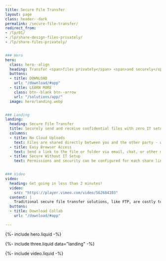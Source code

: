 ```yaml
---
title: Secure File Transfer
layout: page
class: header--dark
permalink: /secure-file-transfer/
redirect_from:
- /lp/01/
- /lp/share-design-files-privately/
- /lp/share-files-privately/


### Hero
hero:
  class: hero--align
  heading: Transfer <span>files privately</span> <span>and securely</span>.
  buttons:
  - title: DOWNLOAD
    url: "/download/#app"
  - title: LEARN MORE
    class: btn--blank btn--arrow
    url: "/solutions/app/"
  image: hero/landing.webp


### Landing
landing:
  heading: Secure File Transfer
  title: Securely send and receive confidential files with zero IT setup.
  columns:
  - title: No Cloud Uploads
    text: Files are shared directly between you and the other party - without using email attachments and without uploading to cloud storage.
  - title: Easy Browser Access
    text: Send a link to the file or folder via email, chat, or other method - your client can download and upload via their web browser.
  - title: Secure Without IT Setup
    text: Permissions and security can be configured for each share link - all without IT setup or maintenance.


### Video
video:
  heading: Get going in less than 2 minutes!
  video:
    src: "https://player.vimeo.com/video/562684103"
  content: |
    Traditional secure file transfer solutions, like FTP, are costly to setup and maintain. Modern cloud storage solutions don't have the level of security and privacy required.If you need to share sensitive files and data with your clients, Diode Collab may be the perfect solution.
  buttons:
  - title: Download Collab
    url: "/download/#app"

---
```


{%- include hero.liquid -%}

{%- include three.liquid data="landing" -%}

{%- include video.liquid -%}
